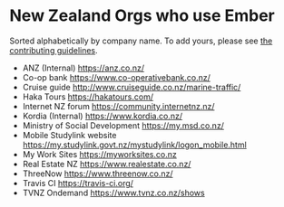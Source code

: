 New Zealand Orgs who use Ember
====================================

Sorted alphabetically by company name. To add yours, please see [the contributing guidelines](CONTRIBUTING.md).

- ANZ (Internal) https://anz.co.nz/
- Co-op bank https://www.co-operativebank.co.nz/
- Cruise guide http://www.cruiseguide.co.nz/marine-traffic/
- Haka Tours https://hakatours.com/
- Internet NZ forum https://community.internetnz.nz/
- Kordia (Internal) https://www.kordia.co.nz/
- Ministry of Social Development https://my.msd.co.nz/
- Mobile Studylink website https://my.studylink.govt.nz/mystudylink/logon_mobile.html
- My Work Sites https://myworksites.co.nz
- Real Estate NZ https://www.realestate.co.nz/
- ThreeNow https://www.threenow.co.nz/
- Travis CI https://travis-ci.org/
- TVNZ Ondemand https://www.tvnz.co.nz/shows
